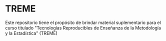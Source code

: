# TREME
Este repositorio tiene el propósito de brindar material suplementario para el curso titulado "Tecnologías Reproducibles de Enseñanza de la Metodología y la Estadística" (TREME)
